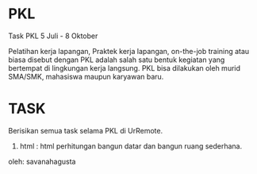 # PKL
Task PKL 5 Juli - 8 Oktober

Pelatihan kerja lapangan, Praktek kerja lapangan, on-the-job training atau biasa disebut dengan PKL 
adalah salah satu bentuk kegiatan yang bertempat di lingkungan kerja langsung. PKL bisa dilakukan oleh murid SMA/SMK, 
mahasiswa maupun karyawan baru.

# TASK
Berisikan semua task selama PKL di UrRemote. 
1. html : html perhitungan bangun datar dan bangun ruang sederhana.


oleh: savanahagusta
